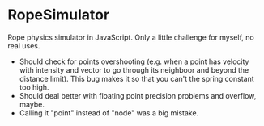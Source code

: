 # RopeSimulator
Rope physics simulator in JavaScript. Only a little challenge for myself, no real uses.

- Should check for points overshooting (e.g. when a point has velocity with intensity and vector to go through its neighboor and beyond the distance limit). This bug makes it so that you can't the spring constant too high.
- Should deal better with floating point precision problems and overflow, maybe.
- Calling it "point" instead of "node" was a big mistake.
